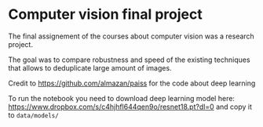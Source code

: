 # Computer vision final project
 
The final assignement of the courses about computer vision was a research project.

The goal was to compare robustness and speed of the existing techniques that allows to 
deduplicate large amount of images. 


Credit to https://github.com/almazan/paiss for the code about deep learning

To run the notebook you need to download deep learning model here: https://www.dropbox.com/s/c4hjhfl644qen9o/resnet18.pt?dl=0
and copy it to `data/models/`
